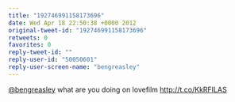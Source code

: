 ```yaml
---
title: "192746991158173696"
date: Wed Apr 18 22:50:38 +0000 2012
original-tweet-id: "192746991158173696"
retweets: 0
favorites: 0
reply-tweet-id: ""
reply-user-id: "50050601"
reply-user-screen-name: "bengreasley"
---
```

<a href="https://twitter.com/bengreasley">@bengreasley</a> what are you doing on lovefilm  http://t.co/KkRFILAS
